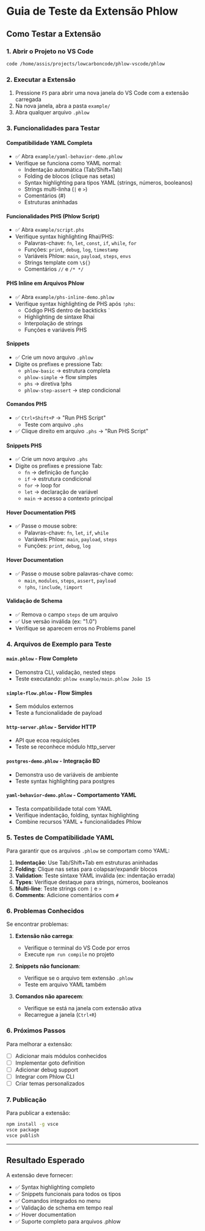 # Guia de Teste da Extensão Phlow

## Como Testar a Extensão

### 1. Abrir o Projeto no VS Code
```bash
code /home/assis/projects/lowcarboncode/phlow-vscode/phlow
```

### 2. Executar a Extensão
1. Pressione `F5` para abrir uma nova janela do VS Code com a extensão carregada
2. Na nova janela, abra a pasta `example/`
3. Abra qualquer arquivo `.phlow`

### 3. Funcionalidades para Testar

#### Compatibilidade YAML Completa
- ✅ Abra `example/yaml-behavior-demo.phlow`
- Verifique se funciona como YAML normal:
  - Indentação automática (Tab/Shift+Tab)
  - Folding de blocos (clique nas setas)
  - Syntax highlighting para tipos YAML (strings, números, booleanos)
  - Strings multi-linha (`|` e `>`)
  - Comentários (#)
  - Estruturas aninhadas

#### Funcionalidades PHS (Phlow Script)
- ✅ Abra `example/script.phs`
- Verifique syntax highlighting Rhai/PHS:
  - Palavras-chave: `fn`, `let`, `const`, `if`, `while`, `for`
  - Funções: `print`, `debug`, `log`, `timestamp`
  - Variáveis Phlow: `main`, `payload`, `steps`, `envs`
  - Strings template com `\${}`
  - Comentários `//` e `/* */`

#### PHS Inline em Arquivos Phlow
- ✅ Abra `example/phs-inline-demo.phlow`
- Verifique syntax highlighting de PHS após `!phs`:
  - Código PHS dentro de backticks `` ` ``
  - Highlighting de sintaxe Rhai
  - Interpolação de strings
  - Funções e variáveis PHS

#### Snippets
- ✅ Crie um novo arquivo `.phlow`
- Digite os prefixes e pressione Tab:
  - `phlow-basic` → estrutura completa
  - `phlow-simple` → flow simples
  - `phs` → diretiva !phs
  - `phlow-step-assert` → step condicional

#### Comandos PHS
- ✅ `Ctrl+Shift+P` → "Run PHS Script"
  - Teste com arquivo `.phs`
- ✅ Clique direito em arquivo `.phs` → "Run PHS Script"

#### Snippets PHS
- ✅ Crie um novo arquivo `.phs`
- Digite os prefixes e pressione Tab:
  - `fn` → definição de função
  - `if` → estrutura condicional
  - `for` → loop for
  - `let` → declaração de variável
  - `main` → acesso a contexto principal

#### Hover Documentation PHS
- ✅ Passe o mouse sobre:
  - Palavras-chave: `fn`, `let`, `if`, `while`
  - Variáveis Phlow: `main`, `payload`, `steps`
  - Funções: `print`, `debug`, `log`

#### Hover Documentation
- ✅ Passe o mouse sobre palavras-chave como:
  - `main`, `modules`, `steps`, `assert`, `payload`
  - `!phs`, `!include`, `!import`

#### Validação de Schema
- ✅ Remova o campo `steps` de um arquivo
- ✅ Use versão inválida (ex: "1.0")
- Verifique se aparecem erros no Problems panel

### 4. Arquivos de Exemplo para Teste

#### `main.phlow` - Flow Completo
- Demonstra CLI, validação, nested steps
- Teste executando: `phlow example/main.phlow João 15`

#### `simple-flow.phlow` - Flow Simples
- Sem módulos externos
- Teste a funcionalidade de payload

#### `http-server.phlow` - Servidor HTTP
- API que ecoa requisições
- Teste se reconhece módulo http_server

#### `postgres-demo.phlow` - Integração BD
- Demonstra uso de variáveis de ambiente
- Teste syntax highlighting para postgres

#### `yaml-behavior-demo.phlow` - Comportamento YAML
- Testa compatibilidade total com YAML
- Verifique indentação, folding, syntax highlighting
- Combine recursos YAML + funcionalidades Phlow

### 5. Testes de Compatibilidade YAML

Para garantir que os arquivos `.phlow` se comportam como YAML:

1. **Indentação**: Use Tab/Shift+Tab em estruturas aninhadas
2. **Folding**: Clique nas setas para colapsar/expandir blocos
3. **Validation**: Teste sintaxe YAML inválida (ex: indentação errada)
4. **Types**: Verifique destaque para strings, números, booleanos
5. **Multi-line**: Teste strings com `|` e `>`
6. **Comments**: Adicione comentários com `#`

### 6. Problemas Conhecidos

Se encontrar problemas:

1. **Extensão não carrega**:
   - Verifique o terminal do VS Code por erros
   - Execute `npm run compile` no projeto

2. **Snippets não funcionam**:
   - Verifique se o arquivo tem extensão `.phlow`
   - Teste em arquivo YAML também

3. **Comandos não aparecem**:
   - Verifique se está na janela com extensão ativa
   - Recarregue a janela (`Ctrl+R`)

### 6. Próximos Passos

Para melhorar a extensão:
- [ ] Adicionar mais módulos conhecidos
- [ ] Implementar goto definition
- [ ] Adicionar debug support
- [ ] Integrar com Phlow CLI
- [ ] Criar temas personalizados

### 7. Publicação

Para publicar a extensão:
```bash
npm install -g vsce
vsce package
vsce publish
```

---

## Resultado Esperado

A extensão deve fornecer:
- ✅ Syntax highlighting completo
- ✅ Snippets funcionais para todos os tipos
- ✅ Comandos integrados no menu
- ✅ Validação de schema em tempo real
- ✅ Hover documentation
- ✅ Suporte completo para arquivos .phlow
